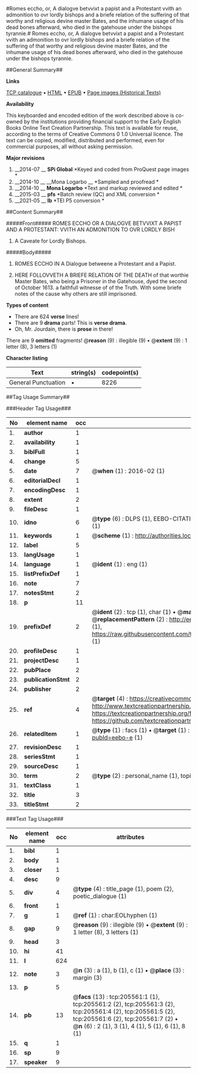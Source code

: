 #Romes eccho, or, A dialogve betvvixt a papist and a Protestant vvith an admonition to ovr lordly bishops and a briefe relation of the suffering of that worthy and religious devine master Bates, and the inhumane usage of his dead bones afterward, who died in the gatehouse under the bishops tyrannie.#
Romes eccho, or, A dialogve betvvixt a papist and a Protestant vvith an admonition to ovr lordly bishops and a briefe relation of the suffering of that worthy and religious devine master Bates, and the inhumane usage of his dead bones afterward, who died in the gatehouse under the bishops tyrannie.

##General Summary##

**Links**

[TCP catalogue](http://www.ota.ox.ac.uk/tcp/)  • 
[HTML](http://tei.it.ox.ac.uk/tcp/Texts-HTML/free/B29/B29061.html)  • 
[EPUB](http://tei.it.ox.ac.uk/tcp/Texts-EPUB/free/B29/B29061.epub) • 
[Page images (Historical Texts)](https://historicaltexts.jisc.ac.uk/eebo-19611738e)

**Availability**

This keyboarded and encoded edition of the work described above is co-owned by the
    institutions providing financial support to the Early English Books Online Text Creation
    Partnership. This text is available for reuse, according to the terms of  Creative Commons 0 1.0 Universal
    licence. The text can be copied, modified, distributed and performed, even for commercial
    purposes, all without asking permission.

**Major revisions**

1. __2014-07 __ __SPi Global__ *Keyed and coded from ProQuest page images *
1. __2014-10 __ __Mona Logarbo __ *Sampled and proofread *
1. __2014-10 __ __Mona Logarbo__ *Text and markup reviewed and edited *
1. __2015-03 __ __pfs__ *Batch review (QC) and XML conversion *
1. __2021-05 __ __lb__ *TEI P5 conversion *

##Content Summary##

#####Front#####
ROMES ECCHO OR A DIALOGVE BETVVIXT A PAPIST AND A PROTESTANT: VVITH AN ADMONITION TO OVR LORDLY BISH
1. A Caveate for Lordly Bishops.

#####Body#####

1. ROMES ECCHO IN A Dialogue betweene a Protestant and a Papist.

1. HERE FOLLOVVETH A BRIEFE RELATION OF THE DEATH of that worthie Master Bates, who being a Prisoner in the Gatehouse, dyed the second of October 1613. a faithfull witnesse of of the Truth. With some briefe notes of the cause why others are still imprisoned.

**Types of content**

  * There are 624 **verse** lines!
  * There are 9 **drama** parts! This is **verse drama**.
  * Oh, Mr. Jourdain, there is **prose** in there!

There are 9 **omitted** fragments! 
 @__reason__ (9) : illegible (9)  •  @__extent__ (9) : 1 letter (8), 3 letters (1)

**Character listing**


|Text|string(s)|codepoint(s)|
|---|---|---|
|General Punctuation|•|8226|

##Tag Usage Summary##

###Header Tag Usage###

|No|element name|occ|attributes|
|---|---|---|---|
|1.|__author__|1||
|2.|__availability__|1||
|3.|__biblFull__|1||
|4.|__change__|5||
|5.|__date__|7| @__when__ (1) : 2016-02 (1)|
|6.|__editorialDecl__|1||
|7.|__encodingDesc__|1||
|8.|__extent__|2||
|9.|__fileDesc__|1||
|10.|__idno__|6| @__type__ (6) : DLPS (1), EEBO-CITATION (1), VID (1), EEBO-PROQUEST (1), STC (1), OCLC (1)|
|11.|__keywords__|1| @__scheme__ (1) : http://authorities.loc.gov/ (1)|
|12.|__label__|5||
|13.|__langUsage__|1||
|14.|__language__|1| @__ident__ (1) : eng (1)|
|15.|__listPrefixDef__|1||
|16.|__note__|7||
|17.|__notesStmt__|2||
|18.|__p__|11||
|19.|__prefixDef__|2| @__ident__ (2) : tcp (1), char (1)  •  @__matchPattern__ (2) : ([0-9\-]+):([0-9IVX]+) (1), (.+) (1)  •  @__replacementPattern__ (2) : http://eebo.chadwyck.com/downloadtiff?vid=$1&page=$2 (1), https://raw.githubusercontent.com/textcreationpartnership/Texts/master/tcpchars.xml#$1 (1)|
|20.|__profileDesc__|1||
|21.|__projectDesc__|1||
|22.|__pubPlace__|2||
|23.|__publicationStmt__|2||
|24.|__publisher__|2||
|25.|__ref__|4| @__target__ (4) : https://creativecommons.org/publicdomain/zero/1.0/ (1), http://www.textcreationpartnership.org/docs/. (1), https://textcreationpartnership.org/faq/#faq05 (1), https://github.com/textcreationpartnership (1)|
|26.|__relatedItem__|1| @__type__ (1) : facs (1)  •  @__target__ (1) : https://data.historicaltexts.jisc.ac.uk/view?pubId=eebo-e (1)|
|27.|__revisionDesc__|1||
|28.|__seriesStmt__|1||
|29.|__sourceDesc__|1||
|30.|__term__|2| @__type__ (2) : personal_name (1), topical_term (1)|
|31.|__textClass__|1||
|32.|__title__|3||
|33.|__titleStmt__|2||


###Text Tag Usage###

|No|element name|occ|attributes|
|---|---|---|---|
|1.|__bibl__|1||
|2.|__body__|1||
|3.|__closer__|1||
|4.|__desc__|9||
|5.|__div__|4| @__type__ (4) : title_page (1), poem (2), poetic_dialogue (1)|
|6.|__front__|1||
|7.|__g__|1| @__ref__ (1) : char:EOLhyphen (1)|
|8.|__gap__|9| @__reason__ (9) : illegible (9)  •  @__extent__ (9) : 1 letter (8), 3 letters (1)|
|9.|__head__|3||
|10.|__hi__|41||
|11.|__l__|624||
|12.|__note__|3| @__n__ (3) : a (1), b (1), c (1)  •  @__place__ (3) : margin (3)|
|13.|__p__|5||
|14.|__pb__|13| @__facs__ (13) : tcp:205561:1 (1), tcp:205561:2 (2), tcp:205561:3 (2), tcp:205561:4 (2), tcp:205561:5 (2), tcp:205561:6 (2), tcp:205561:7 (2)  •  @__n__ (6) : 2 (1), 3 (1), 4 (1), 5 (1), 6 (1), 8 (1)|
|15.|__q__|1||
|16.|__sp__|9||
|17.|__speaker__|9||
